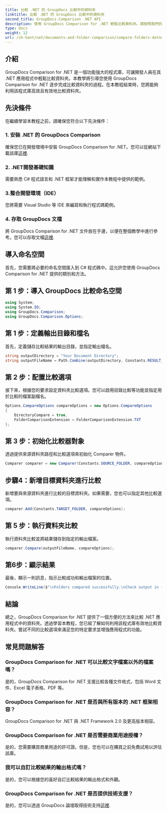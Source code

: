 ```yaml
---
title: 比較 .NET 的 GroupDocs 比較中的資料夾
linktitle: 比較 .NET 的 GroupDocs 比較中的資料夾
second_title: GroupDocs.Comparison .NET API
description: 使用 GroupDocs Comparison for .NET 輕鬆比較資料夾。請按照我們的步驟進行有效的資料夾比較。增強您的 .NET 應用程式。
type: docs
weight: 12
url: /zh-hant/net/documents-and-folder-comparison/compare-folders-dotnet/
---
```

## 介紹
GroupDocs Comparison for .NET 是一個功能強大的程式庫，可讓開發人員在其 .NET 應用程式中輕鬆比較資料夾。本教學將引導您使用 GroupDocs Comparison for .NET 逐步完成比較資料夾的過程。在本教程結束時，您將能夠利用該程式庫高效且有效地比較資料夾。
## 先決條件
在繼續學習本教程之前，請確保您符合以下先決條件：
### 1. 安裝 .NET 的 GroupDocs Comparison
確保您已在開發環境中安裝 GroupDocs Comparison for .NET。您可以從網站下載該庫[這裡](https://releases.groupdocs.com/comparison/net/).
### 2. .NET開發基礎知識
需要熟悉 C# 程式語言和 .NET 框架才能理解和實作本教程中提供的範例。
### 3.整合開發環境（IDE）
您將需要 Visual Studio 等 IDE 來編寫和執行程式碼範例。
### 4. 存取 GroupDocs 文檔
將 GroupDocs Comparison for .NET 文件放在手邊，以便在整個教學中進行參考。您可以存取文檔[這裡](https://reference.groupdocs.com/comparison/net/).

## 導入命名空間
首先，您需要將必要的命名空間匯入到 C# 程式碼中。這允許您使用 GroupDocs Comparison for .NET 提供的類別和方法。
## 第 1 步：導入 GroupDocs 比較命名空間
```csharp
using System;
using System.IO;
using GroupDocs.Comparison;
using GroupDocs.Comparison.Options;
```

## 第 1 步：定義輸出目錄和檔名
首先，定義儲存比較結果的輸出目錄，並指定輸出檔名。
```csharp
string outputDirectory = "Your Document Directory";
string outputFileName = Path.Combine(outputDirectory, Constants.RESULT_FOLDER);
```
## 第 2 步：配置比較選項
接下來，根據您的要求設定資料夾比較選項。您可以啟用目錄比較等功能並指定用於比較的檔案副檔名。
```csharp
Options.CompareOptions compareOptions = new Options.CompareOptions
{
    DirectoryCompare = true,
    FolderComparisonExtension = FolderComparisonExtension.TXT
};
```
## 第 3 步：初始化比較器對象
透過提供來源資料夾路徑和比較選項來初始化 Comparer 物件。
```csharp
Comparer comparer = new Comparer(Constants.SOURCE_FOLDER, compareOptions);
```
## 步驟4：新增目標資料夾進行比較
新增要與來源資料夾進行比較的目標資料夾。如果需要，您也可以指定其他比較選項。
```csharp
comparer.Add(Constants.TARGET_FOLDER, compareOptions);
```
## 第 5 步：執行資料夾比較
執行資料夾比較並將結果儲存到指定的輸出檔案。
```csharp
comparer.Compare(outputFileName, compareOptions);
```
## 第6步：顯示結果
最後，顯示一則訊息，指示比較成功和輸出檔案的位置。
```csharp
Console.WriteLine($"\nFolders compared successfully.\nCheck output in {Directory.GetCurrentDirectory()}.");
```

## 結論
總之，GroupDocs Comparison for .NET 提供了一個方便的方法來比較 .NET 應用程式中的資料夾。透過學習本教程，您已經了解如何利用該程式庫有效地比較資料夾。嘗試不同的比較選項來滿足您的特定要求並增強應用程式的功能。
## 常見問題解答
### GroupDocs Comparison for .NET 可以比較文字檔案以外的檔案嗎？
是的，GroupDocs Comparison for .NET 支援比較各種文件格式，包括 Word 文件、Excel 電子表格、PDF 等。
### GroupDocs Comparison for .NET 是否與所有版本的 .NET 框架相容？
GroupDocs Comparison for .NET 與 .NET Framework 2.0 及更高版本相容。
### GroupDocs Comparison for .NET 是否需要商業用途授權？
是的，您需要購買商業用途的許可證。但是，您也可以在購買之前免費試用以評估該庫。
### 我可以自訂比較結果的輸出格式嗎？
是的，您可以根據您的喜好自訂比較結果的輸出格式和外觀。
### GroupDocs Comparison for .NET 是否提供技術支援？
是的，您可以透過 GroupDocs 論壇取得技術支持[這裡](https://forum.groupdocs.com/c/comparison/12).